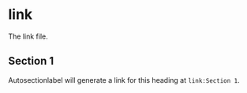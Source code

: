 link
====

The link file.

## Section 1

Autosectionlabel will generate a link for this heading at `link:Section 1`.
